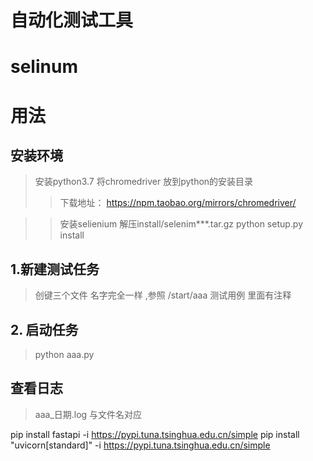 # 自动化测试工具
# selinum 

# 用法
##  安装环境
> 安装python3.7
> 将chromedriver 放到python的安装目录
>> 下载地址：
> https://npm.taobao.org/mirrors/chromedriver/


>> 安装selienium
>> 解压install/selenim***.tar.gz
>> python setup.py install 
>

## 1.新建测试任务 
> 创键三个文件 名字完全一样 ,参照 /start/aaa 测试用例
> 里面有注释
## 2. 启动任务
> python aaa.py
## 查看日志
> aaa_日期.log  与文件名对应
> 
> 
> 
pip install fastapi -i https://pypi.tuna.tsinghua.edu.cn/simple
pip install "uvicorn[standard]"  -i https://pypi.tuna.tsinghua.edu.cn/simple

